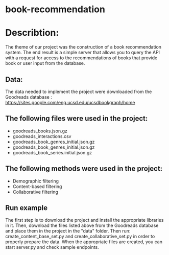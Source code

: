 # book-recommendation

# Describtion:
The theme of our project was the construction of a book recommendation system. The end result is a simple server that allows you to query the API with a request for access to the recommendations of books that provide book or user input from the database.

## Data:
The data needed to implement the project were downloaded from the Goodreads database : https://sites.google.com/eng.ucsd.edu/ucsdbookgraph/home

## The following files were used in the project:
- goodreads_books.json.gz
- goodreads_interactions.csv
- goodreads_book_genres_initial.json.gz
- goodreads_book_genres_initial.json.gz
- goodreads_book_series.initial.json.gz

## The following methods were used in the project:
- Demographic filtering
- Content-based filtering
- Collaborative filtering

## Run example
The first step is to download the project and install the appropriate libraries in it. Then, download the files listed above from the Goodreads database and place them in the project in the "data" folder.
Then run: create_content_base_set.py and create_collaborative_set.py in order to properly prepare the data.
When the appropriate files are created, you can start server.py and check sample endpoints.


